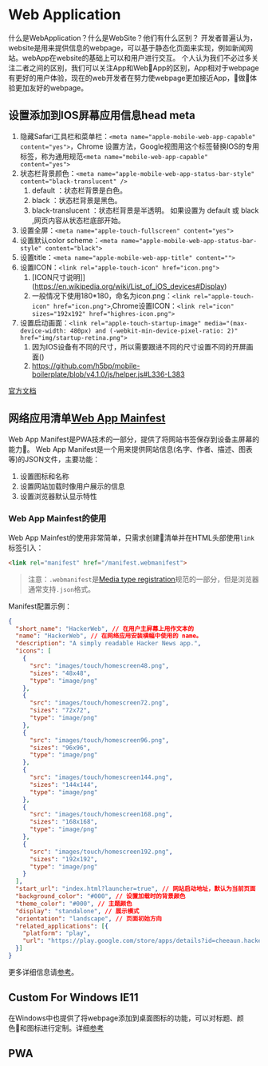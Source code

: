 # Web Application

什么是WebApplication？什么是WebSite？他们有什么区别？
开发者普遍认为，website是用来提供信息的webpage，可以基于静态化页面来实现，例如新闻网站。webApp在website的基础上可以和用户进行交互。
个人认为我们不必过多关注二者之间的区别，我们可以关注App和WebApp的区别，App相对于webpage有更好的用户体验，现在的web开发者在努力使webpage更加接近App，做体验更加友好的webpage。

## 设置添加到IOS屏幕应用信息head meta

1. 隐藏Safari工具栏和菜单栏：`<meta name="apple-mobile-web-app-capable" content="yes">`，Chrome 设置方法，Google视图用这个标签替换IOS的专用标签，称为通用规范`<meta name="mobile-web-app-capable" content="yes">`
2. 状态栏背景颜色：`<meta name="apple-mobile-web-app-status-bar-style" content="black-translucent" />`
   1. default ：状态栏背景是白色。
   2. black ：状态栏背景是黑色。
   3. black-translucent ：状态栏背景是半透明。 如果设置为 default 或 black ,网页内容从状态栏底部开始。
3. 设置全屏：`<meta name="apple-touch-fullscreen" content="yes">`
4. 设置默认color scheme：`<meta name="apple-mobile-web-app-status-bar-style" content="black">`
5. 设置title：`<meta name="apple-mobile-web-app-title" content="">`
6. 设置ICON：`<link rel="apple-touch-icon" href="icon.png">`
   1. [ICON尺寸说明]](https://en.wikipedia.org/wiki/List_of_iOS_devices#Display)
   2. 一般情况下使用180*180，命名为icon.png：`<link rel="apple-touch-icon" href="icon.png">`,Chrome设置ICON：`<link rel="icon" sizes="192x192" href="highres-icon.png">`
7. 设置启动画面：`<link rel="apple-touch-startup-image" media="(max-device-width: 480px) and (-webkit-min-device-pixel-ratio: 2)" href="img/startup-retina.png">`
   1. 因为IOS设备有不同的尺寸，所以需要跟进不同的尺寸设置不同的开屏画面()
   2. https://github.com/h5bp/mobile-boilerplate/blob/v4.1.0/js/helper.js#L336-L383

[官方文档](https://developer.apple.com/safari/resources/#documentation/AppleApplications/Reference/SafariHTMLRef/Articles/MetaTags.html)


## 网络应用清单[Web App Mainfest](https://developer.mozilla.org/en-US/docs/Web/Manifest)

Web App Manifest是PWA技术的一部分，提供了将网站书签保存到设备主屏幕的能力。
Web App Manifest是一个用来提供网站信息(名字、作者、描述、图表等)的JSON文件，主要功能：

1. 设置图标和名称
2. 设置网站加载时像用户展示的信息
3. 设置浏览器默认显示特性

### Web App Mainfest的使用

Web App Mainfest的使用非常简单，只需求创建清单并在HTML头部使用`link`标签引入：

```html
<link rel="manifest" href="/manifest.webmanifest">
```

> 注意：`.webmanifest`是[Media type registration](https://w3c.github.io/manifest/#media-type-registration)规范的一部分，但是浏览器通常支持`.json`格式。

Manifest配置示例：

```json
{
  "short_name": "HackerWeb", // 在用户主屏幕上用作文本的
  "name": "HackerWeb", // 在网络应用安装横幅中使用的 name。
  "description": "A simply readable Hacker News app.",
  "icons": [
    {
      "src": "images/touch/homescreen48.png",
      "sizes": "48x48",
      "type": "image/png"
    },
    {
      "src": "images/touch/homescreen72.png",
      "sizes": "72x72",
      "type": "image/png"
    },
    {
      "src": "images/touch/homescreen96.png",
      "sizes": "96x96",
      "type": "image/png"
    },
    {
      "src": "images/touch/homescreen144.png",
      "sizes": "144x144",
      "type": "image/png"
    },
    {
      "src": "images/touch/homescreen168.png",
      "sizes": "168x168",
      "type": "image/png"
    },
    {
      "src": "images/touch/homescreen192.png",
      "sizes": "192x192",
      "type": "image/png"
    }
  ],
  "start_url": "index.html?launcher=true", // 网站启动地址，默认为当前页面
  "background_color": "#000", // 设置加载时的背景颜色
  "theme_color": "#000", // 主题颜色
  "display": "standalone", // 展示模式
  "orientation": "landscape", // 页面初始方向
  "related_applications": [{
    "platform": "play",
    "url": "https://play.google.com/store/apps/details?id=cheeaun.hackerweb"
  }]
}
```

更多详细信息请[参考](https://developers.google.com/web/fundamentals/web-app-manifest/)。

## Custom For Windows IE11

在Windows中也提供了将webpage添加到桌面图标的功能，可以对标题、颜色和图标进行定制。详细[参考](https://docs.microsoft.com/en-us/previous-versions/windows/internet-explorer/ie-developer/samples/dn455106(v=vs.85))

## PWA
